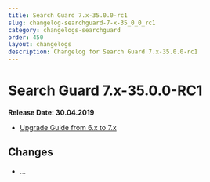 ```yaml
---
title: Search Guard 7.x-35.0.0-rc1
slug: changelog-searchguard-7-x-35_0_0_rc1
category: changelogs-searchguard
order: 450
layout: changelogs
description: Changelog for Search Guard 7.x-35.0.0-rc1
---
```


<!---
Copryight 2017-2019 floragunn GmbH
-->

# Search Guard 7.x-35.0.0-RC1

**Release Date: 30.04.2019**

* [Upgrade Guide from 6.x to 7.x](../_docs_installation/installation_upgrading_6_7.md)

## Changes 

* ...